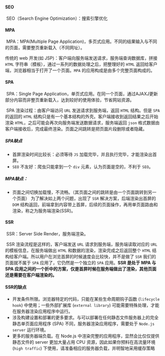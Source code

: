 #### SEO

​	SEO（Search Engine Optimization）：搜索引擎优化

#### MPA

​	MPA：MPA(Multiple Page Application)，多页式应用。不同的结果输入与不同的页面，需要整页重新载入（不同网址）。

传统的 web 开发(如 JSP)：客户端向服务端发送请求，服务端查询数据库，拼接 `HTML` 字符串（模板），通过一系列的数据处理之后，把整理好的 `HTML` 返回给客户端，浏览器相当于打开了一个页面。`MPA` 的应用构成是由多个完整页面构成的。

#### SPA

​	SPA：Single Page Application，单页式应用。在同一个页面，通过AJAXJ更新部分内容而非整页重新载入，达到较好的使用体验，节省网站资源。

​	SPA 渲染过程：由客户端访问 `URL` 发送请求到服务端，返回 `HTML` 结构。但是 `SPA` 的返回的 `HTML` 结构只是有一个基本结构的外壳。客户端接收到返回结果之后开始渲染 `HTML`，之后可能会再次向服务端发送数据请求，服务端返回 `json` 格式数据由客户端接收后，完成最终渲染。页面之间跳转是把页面片段删除或者隐藏。

##### SPA缺点

- 首屏渲染时间比较长：必须等待 `JS` 加载完毕，并且执行完毕，才能渲染出首屏。
- `SEO` 不友好：爬虫只能拿到一个 `div` 元素，认为页面是空的，不利于 `SEO`。

##### MPA缺点：

- 页面之间切换加载慢，不流畅。（其页面之间的跳转是由一个页面跳转到另一个页面）   为了解决如上两个问题，出现了 `SSR` 解决方案，后端渲染出首屏的 `DOM` 结构返回，前端拿到内容带上首屏，后续的页面操作，再用单页面路由和渲染，称之为服务端渲染(SSR)。

#### SSR

​	SSR：Server Side Render，服务端渲染。

​	SSR 渲染流程是这样的，客户端发送 `URL` 请求到服务端，服务端读取对应的 `URL` 的模板信息，在服务端做出 `HTML` 和数据的渲染，渲染完成之后返回整个 `HTML` 结构给客户端。所以用户在浏览首屏的时候速度会比较快，并不是做了 `SSR` 我们的页面就不属于 `SPA` 应用了，它仍然是一个独立的 `SPA` 应用。**SSR 是处于 MPA 与 SPA 应用之间的一个折中的方案，仅是首屏时候在服务端做出了渲染，其他页面还是需要在客户端渲染的。**

#### SSR的缺点

- 开发条件所限。浏览器特定的代码，只能在某些生命周期钩子函数 (`lifecycle hook`) 中使用；一些外部扩展库 (`external library`) 可能需要特殊处理，才能在服务器渲染应用程序中运行。
- 涉及构建设置和部署的更多要求。与可以部署在任何静态文件服务器上的完全静态单页面应用程序 (SPA) 不同，服务器渲染应用程序，需要处于 `Node.js` `server` 运行环境。
- 更多的服务器端负载。在 Node.js 中渲染完整的应用程序，显然会比仅仅提供静态文件的 server 更加大量占用 CPU 资源，因此如果你预料在高流量环境 (`high traffic`) 下使用，请准备相应的服务器负载，并明智地采用缓存策略

